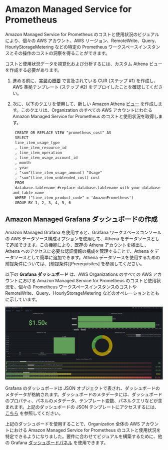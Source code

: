 # Amazon Managed Service for Prometheus

Amazon Managed Service for Prometheus のコストと使用状況のビジュアルにより、個々の AWS アカウント、AWS リージョン、RemoteWrite、Query、HourlyStorageMetering などの特定の Prometheus ワークスペースインスタンスとその操作のコストの洞察を得ることができます。

コストと使用状況データを視覚化および分析するには、カスタム Athena ビューを作成する必要があります。

1. 進める前に、[実装の概要][cid-implement] で言及されている CUR (ステップ #1) を作成し、AWS 準拠テンプレート (ステップ #2) をデプロイしたことを確認してください。

2. 次に、以下のクエリを使用して、新しい Amazon Athena [ビュー][view] を作成します。このクエリは、Organization のすべての AWS アカウントにわたる Amazon Managed Service for Prometheus のコストと使用状況を取得します。

        CREATE OR REPLACE VIEW "prometheus_cost" AS
        SELECT
        line_item_usage_type
        , line_item_resource_id
        , line_item_operation
        , line_item_usage_account_id
        , month
        , year
        , "sum"(line_item_usage_amount) "Usage"
        , "sum"(line_item_unblended_cost) cost
        FROM
        database.tablename #replace database.tablename with your database and table name
        WHERE ("line_item_product_code" = 'AmazonPrometheus')
        GROUP BY 1, 2, 3, 4, 5, 6

## Amazon Managed Grafana ダッシュボードの作成

Amazon Managed Grafana を使用すると、Grafana ワークスペースコンソールの AWS データソース構成オプションを使用して、Athena をデータソースとして追加できます。この機能により、既存の Athena アカウントを検出し、Athena へのアクセスに必要な認証情報の構成を管理することで、Athena をデータソースとして簡単に追加できます。Athena データソースを使用するための前提条件については、[前提条件][Prerequisites] を参照してください。


以下の **Grafana ダッシュボード** は、AWS Organizations のすべての AWS アカウントにおける Amazon Managed Service for Prometheus のコストと使用状況を、個々の Prometheus ワークスペースインスタンスのコストや RemoteWrite、Query、HourlyStorageMetering などのオペレーションとともに示しています。

![prometheus-cost](../../../images/prometheus-cost.png)

Grafana のダッシュボードは JSON オブジェクトで表され、ダッシュボードのメタデータが格納されます。ダッシュボードのメタデータには、ダッシュボードのプロパティ、パネルのメタデータ、テンプレート変数、パネルクエリなどが含まれます。上記のダッシュボードの JSON テンプレートにアクセスするには、[こちら](AmazonPrometheus.json) を参照してください。

上記のダッシュボードを使用することで、Organization 全体の AWS アカウントにおける Amazon Managed Service for Prometheus のコストと使用状況を特定できるようになりました。要件に合わせてビジュアルを構築するために、他の Grafana [ダッシュボードパネル][panels] を使用できます。

[前提条件]: https://docs.aws.amazon.com/grafana/latest/userguide/Athena-prereq.html
[view]: https://athena-in-action.workshop.aws/30-basics/303-create-view.html
[panels]: https://docs.aws.amazon.com/grafana/latest/userguide/Grafana-panels.html
[cid-implement]: ../../../guides/cost/cost-visualization/cost.md#implementation
